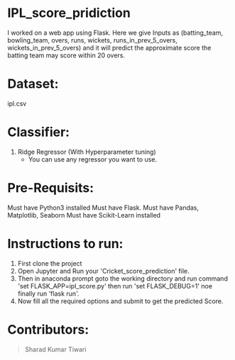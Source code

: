 # IPL_score_pridiction
I worked on a web app using Flask. Here we give Inputs as (batting_team, bowling_team, overs, runs, wickets, runs_in_prev_5_overs, wickets_in_prev_5_overs) and it will predict the approximate score the batting team may score within 20 overs. 

# Dataset:
ipl.csv

# Classifier:
1. Ridge Regressor (With Hyperparameter tuning)
   * You can use any regressor you want to use.

# Pre-Requisits:
Must have Python3 installed
Must have Flask.
Must have Pandas, Matplotlib, Seaborn
Must have Scikit-Learn installed

# Instructions to run:
1. First clone the project
2. Open Jupyter and Run your 'Cricket_score_prediction' file.
3. Then in anaconda prompt goto the working directory and run command 'set FLASK_APP=ipl_score.py' then run 'set FLASK_DEBUG=1' noe finally run 'flask run'.
4. Now fill all the required options and submit to get the predicted Score.

# Contributors:
> Sharad Kumar Tiwari




